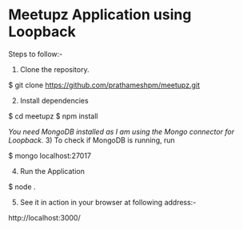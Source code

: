 # Meetupz Application using Loopback
Steps to follow:-

1) Clone the repository.  

$ git clone https://github.com/prathameshpm/meetupz.git

2) Install dependencies

$ cd meetupz
$ npm install

*You need MongoDB installed as I am using the Mongo connector for Loopback.*
3) To check if MongoDB is running, run

$ mongo localhost:27017

4) Run the Application

$ node .

5) See it in action in your browser at following address:-

http://localhost:3000/
